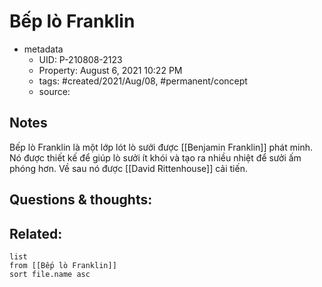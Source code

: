 ---
---

# Bếp lò Franklin

- metadata
	- UID: P-210808-2123
	- Property: August 6, 2021 10:22 PM
	- tags: #created/2021/Aug/08, #permanent/concept 
	- source: 

## Notes
Bếp lò Franklin là một lớp lót lò sưởi  được [[Benjamin Franklin]] phát minh. Nó được thiết kế để giúp lò sưởi ít khói và tạo ra nhiều nhiệt để sưởi ấm phóng hơn. Về sau nó được [[David Rittenhouse]] cải tiến.

## Questions & thoughts:


## Related:
```dataview
list
from [[Bếp lò Franklin]]
sort file.name asc
```
